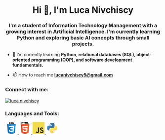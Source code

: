 <h1 align="center">Hi 👋, I'm Luca Nivchiscy</h1>
<h3 align="center">I'm a student of Information Technology Management with a growing interest in Artificial Intelligence. I'm currently learning Python and exploring basic AI concepts through small projects.</h3>

- 🌱 I’m currently learning **Python, relational databases (SQL), object-oriented programming (OOP), and software development fundamentals.**

- 📫 How to reach me **lucanivchiscy5@gmail.com**

<h3 align="left">Connect with me:</h3>
<p align="left">
<a href="https://linkedin.com/in/luca nivchiscy" target="blank"><img align="center" src="https://raw.githubusercontent.com/rahuldkjain/github-profile-readme-generator/master/src/images/icons/Social/linked-in-alt.svg" alt="luca nivchiscy" height="30" width="40" /></a>
</p>

<h3 align="left">Languages and Tools:</h3>
<p align="left"> <a href="https://www.w3schools.com/css/" target="_blank" rel="noreferrer"> <img src="https://raw.githubusercontent.com/devicons/devicon/master/icons/css3/css3-original-wordmark.svg" alt="css3" width="40" height="40"/> </a> <a href="https://www.w3.org/html/" target="_blank" rel="noreferrer"> <img src="https://raw.githubusercontent.com/devicons/devicon/master/icons/html5/html5-original-wordmark.svg" alt="html5" width="40" height="40"/> </a> <a href="https://developer.mozilla.org/en-US/docs/Web/JavaScript" target="_blank" rel="noreferrer"> <img src="https://raw.githubusercontent.com/devicons/devicon/master/icons/javascript/javascript-original.svg" alt="javascript" width="40" height="40"/> </a> <a href="https://www.python.org" target="_blank" rel="noreferrer"> <img src="https://raw.githubusercontent.com/devicons/devicon/master/icons/python/python-original.svg" alt="python" width="40" height="40"/> </a> </p>
